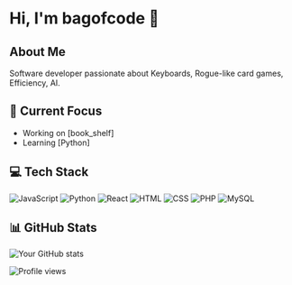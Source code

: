 # Hi, I'm bagofcode 👋

## About Me
Software developer passionate about Keyboards, Rogue-like card games, Efficiency, AI. 

## 🔭 Current Focus
- Working on [book_shelf]
- Learning [Python]

## 💻 Tech Stack
![JavaScript](https://img.shields.io/badge/-JavaScript-F7DF1E?style=flat-square&logo=javascript&logoColor=black)
![Python](https://img.shields.io/badge/-Python-3776AB?style=flat-square&logo=python&logoColor=white)
![React](https://img.shields.io/badge/-React-61DAFB?style=flat-square&logo=react&logoColor=black)
![HTML](https://img.shields.io/badge/-HTML5-E34F26?style=flat-square&logo=html5&logoColor=white)
![CSS](https://img.shields.io/badge/-CSS3-1572B6?style=flat-square&logo=css3&logoColor=white)
![PHP](https://img.shields.io/badge/-PHP-777BB4?style=flat-square&logo=php&logoColor=white)
![MySQL](https://img.shields.io/badge/-MySQL-4479A1?style=flat-square&logo=mysql&logoColor=white)

## 📊 GitHub Stats
![Your GitHub stats](https://github-readme-stats.vercel.app/api?username=manisaucrza&show_icons=true&theme=tokyonight)

<!-- Optional: Add a visitor counter -->
![Profile views](https://komarev.com/ghpvc/?username=manisaucrza)
